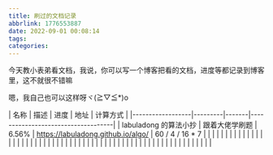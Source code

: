 ```yaml
---
title: 刷过的文档记录
abbrlink: 1776553887
date: 2022-09-01 00:08:14
tags:
categories:
---
```


今天教小表弟看文档，我说，你可以写一个博客把看的文档，进度等都记录到博客里，这不就很不错嘛

嗯，我自己也可以这样呀ヾ(≧▽≦*)o

<!-- more -->

| 名称               | 描述      | 进度    | 地址                                 | 计算方式 |
|------------------|---------|-------|------------------------------------|
| labuladong 的算法小抄 | 跟着大佬学刷题 | 6.56% | https://labuladong.github.io/algo/ |   60 / 4 / 16 * 7  |
|                  |         |       |                                    |     |
|                  |         |       |                                    |     |
|                  |         |       |                                    |     |
|                  |         |       |                                    |     |
|                  |         |       |                                    |     |
|                  |         |       |                                    |     |
|                  |         |       |                                    |     |
|                  |         |       |                                    |     |
|                  |         |       |                                    |     |
|                  |         |       |                                    |     |
